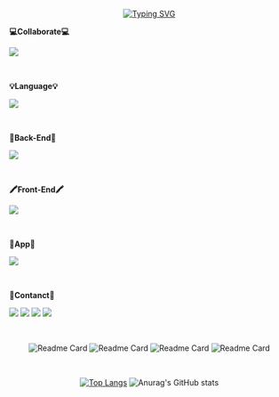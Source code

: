 <div align='center'>
  
<!--
![header](https://capsule-render.vercel.app/api?type=waving&color=timeAuto&height=300&section=header&text=Welcome!&fontSize=90&animation=fadeIn&fontAlignY=38&desc=saranghein's%20GitHub&descAlignY=51&descAlign=62)
-->
<!--https://git.io/typing-svg-->
<a href="#"><img src="https://readme-typing-svg.demolab.com?font=Ubuntu&size=25&duration=2000&pause=1000&color=000000&background=FFFFFF&vCenter=true&multiline=true&repeat=false&width=480&height=200&lines=%3D%3D%3D%3D%3D%3D%3D%3D%3D%3D%3D%3D%3D%3D%3D%3D%3D%3D%3D%3D%3D%3D%3D%3D%3D%3D%3D%3D%3D%3D%3D%3D;%5B%2B%5D+Building+2.5s+(15%2F15)+FINISHED;Welcome+to+saranghein's+GitHub!!;%3D%3D%3D%3D%3D%3D%3D%3D%3D%3D%3D%3D%3D%3D%3D%3D%3D%3D%3D%3D%3D%3D%3D%3D%3D%3D%3D%3D%3D%3D%3D%3D;sranghein-Github%3A~haeinlee+%24" alt="Typing SVG" /></a>

</div>

<p >
  <p>
  <b> 💻Collaborate💻</b>
</p>
  <a href="#">
    <img
      src="https://go-skill-icons.vercel.app/api/icons?i=git,github,notion,figma,canva,discord&titles=true"
    />
  </a>
</p>
<br>

<p align="center">
  <p>
  <b>💡Language💡</b>
</p>
  <a href="#">
    <img
      src="https://go-skill-icons.vercel.app/api/icons?i=java,c,cpp,cs,python,html,css,javascript,kotlin&titles=true"
    />
  </a>
</p>
<br>

<p align="center">
  <p>
  <b>🔐Back-End🔐</b>
</p>
  <a href="#">
    <img
      src="https://go-skill-icons.vercel.app/api/icons?i=spring,mysql,mariadb,mongodb,aws,springdatajpa,docker&titles=true"
    />
  </a>
</p>
<br>

<p align="center" style="background-color:black">
  <p>
  <b>🖍️Front-End🖍️</b>
</p>
  <a href="#">
    <img
      src="https://go-skill-icons.vercel.app/api/icons?i=vue,bootstrap,nodejs,vite&titles=true"
    />
  </a>
</p>
<br>

<p align="center">
  <p>
  <b>📱App📱</b>
</p>
  <a href="#">
    <img
      src="https://go-skill-icons.vercel.app/api/icons?i=android,firebase&titles=true"
    />
  </a>
</p>
<br>
<p align='center'>
  <p>
    <b> 👋Contanct👋</b>
  </p>
<a href="mailto:saranghein@gmail.com" target="_blank"><img src="https://img.shields.io/badge/saranghein@gmail.com-EA4335?style=flat-square&logo=Gmail&logoColor=FFFFFF"/></a>
<a href="https://saranghein.tistory.com/"><img src="https://img.shields.io/badge/Tistory-000000?style=flat-square&logo=Tistory&logoColor=FFFFFF"/></a>
<a href="https://saranghein.notion.site/1765daf65a2680269753d7205439aab5?pvs=4" target="_blank"><img src="https://img.shields.io/badge/Notion-000000?style=flat-square&logo=Notion&logoColor=FFFFFF"/></a> 
<a href="https://saranghein.github.io/" target="_blank"><img src="https://img.shields.io/badge/GitHub_Blog-000000?style=flat-square&logo=GitHub&logoColor=FFFFFF"/></a>
</p>
</div>
<br>
<div align="center">
  
  ![Readme Card](https://github-readme-stats.vercel.app/api/pin/?username=saranghein&repo=SpringBoot-Project-Broom_Back)
   ![Readme Card](https://github-readme-stats.vercel.app/api/pin/?username=saranghein&repo=SpringBoot-Project-Memory_Back)
    ![Readme Card](https://github-readme-stats.vercel.app/api/pin/?username=saranghein&repo=Vue.js-Project-Skeleton_Front)
    ![Readme Card](https://github-readme-stats.vercel.app/api/pin/?username=saranghein&repo=CodingTest)




<br>
<div align='center'>
  
[![Top Langs](https://github-readme-stats.vercel.app/api/top-langs/?username=saranghein&layout=compact&langs_count=8&hide=html,HLSL,FreeMarker,ShaderLab,Ruby)](https://github.com/saranghein/github-readme-stats)  ![Anurag's GitHub stats](https://github-readme-stats.vercel.app/api?username=saranghein&show_icons=true&theme=buefy) 

</div>

